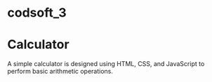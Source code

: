 # codsoft_3
# Calculator

A simple calculator is designed using HTML, CSS, and JavaScript to perform basic arithmetic operations.  
